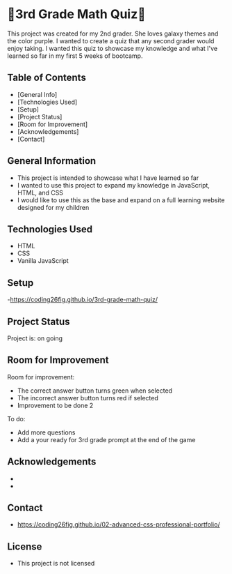 # 🧮3rd Grade Math Quiz🧮
This project was created for my 2nd grader. She loves galaxy themes and the color purple. I wanted to create a quiz that any second grader would enjoy taking. I wanted this quiz to showcase my knowledge and what I've learned so far in my first 5 weeks of bootcamp.

## Table of Contents
* [General Info]
* [Technologies Used]
* [Setup]
* [Project Status]
* [Room for Improvement]
* [Acknowledgements]
* [Contact]



## General Information
- This project is intended to showcase what I have learned so far
- I wanted to use this project to expand my knowledge in JavaScript, HTML, and CSS
- I would like to use this as the base and expand on a full learning website designed for my children


## Technologies Used
- HTML
- CSS
- Vanilla JavaScript


## Setup
-https://coding26fig.github.io/3rd-grade-math-quiz/


## Project Status
Project is: on going

## Room for Improvement

Room for improvement:

- The correct answer button turns green when selected
- The incorrect answer button turns red if selected
- Improvement to be done 2

To do:
- Add more questions
- Add a your ready for 3rd grade prompt at the end of the game


## Acknowledgements

- 
- 


## Contact

- https://coding26fig.github.io/02-advanced-css-professional-portfolio/

## License

- This project is not licensed




